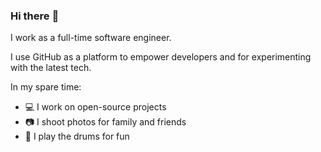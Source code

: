### Hi there :wave:

I work as a full-time software engineer.

I use GitHub as a platform to empower developers and for experimenting with the latest tech.

In my spare time:

- :computer: I work on open-source projects
- :camera: I shoot photos for family and friends
- :drum: I play the drums for fun
